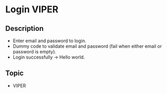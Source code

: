 # Login VIPER
## Description
- Enter email and password to login.
- Dummy code to validate email and password (fail when either email or password is empty).
- Login successfully -> Hello world.

## Topic
- VIPER
